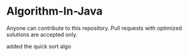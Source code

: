# Algorithm-In-Java
Anyone can contribute to this repository. Pull requests with optimized solutions are accepted only.

added the quick sort algo










